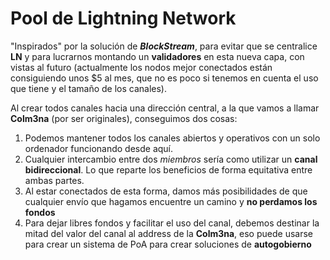 # Pool de Lightning Network

"Inspirados" por la solución de ___BlockStream___, para evitar que se centralice __LN__ y para lucrarnos montando un __validadores__ en esta nueva capa, con vistas al futuro (actualmente los nodos mejor conectados están consiguiendo unos $5 al mes, que no es poco si tenemos en cuenta el uso que tiene y el tamaño de los canales).

Al crear todos canales hacia una dirección central, a la que vamos a llamar __Colm3na__ (por ser originales), conseguimos dos cosas:
1. Podemos mantener todos los canales abiertos y operativos con un solo ordenador funcionando desde aquí.
2. Cualquier intercambio entre dos _miembros_ sería como utilizar un __canal bidireccional__. Lo que reparte los beneficios de forma equitativa entre ambas partes.
3. Al estar conectados de esta forma, damos más posibilidades de que cualquier envío que hagamos encuentre un camino y __no perdamos los fondos__
4. Para dejar libres fondos y facilitar el uso del canal, debemos destinar la mitad del valor del canal al address de la __Colm3na__, eso puede usarse para crear un sistema de PoA para crear soluciones de __autogobierno__
